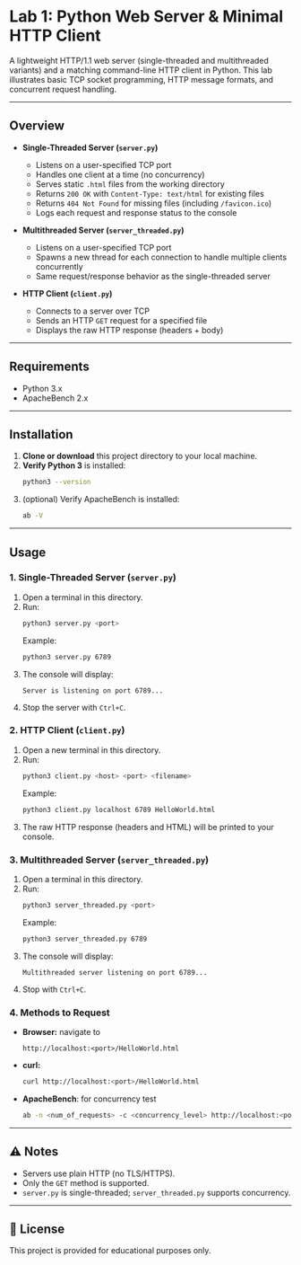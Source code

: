 # Lab 1: Python Web Server & Minimal HTTP Client

A lightweight HTTP/1.1 web server (single-threaded and multithreaded variants) and a matching command-line HTTP client in Python. This lab illustrates basic TCP socket programming, HTTP message formats, and concurrent request handling.

---

## Overview

- **Single-Threaded Server (`server.py`)**  
  - Listens on a user-specified TCP port  
  - Handles one client at a time (no concurrency)  
  - Serves static `.html` files from the working directory  
  - Returns `200 OK` with `Content-Type: text/html` for existing files  
  - Returns `404 Not Found` for missing files (including `/favicon.ico`)  
  - Logs each request and response status to the console  

- **Multithreaded Server (`server_threaded.py`)**  
  - Listens on a user-specified TCP port  
  - Spawns a new thread for each connection to handle multiple clients concurrently  
  - Same request/response behavior as the single-threaded server  

- **HTTP Client (`client.py`)**  
  - Connects to a server over TCP  
  - Sends an HTTP `GET` request for a specified file  
  - Displays the raw HTTP response (headers + body)  

---

## Requirements

- Python 3.x  
- ApacheBench 2.x

---

## Installation

1. **Clone or download** this project directory to your local machine.  
2. **Verify Python 3** is installed:  
   ```bash
   python3 --version
   ```  
3. (optional) Verify ApacheBench is installed:
   ```bash
   ab -V
   ```  

---

## Usage

### 1. Single-Threaded Server (`server.py`)

1. Open a terminal in this directory.  
2. Run:  
   ```bash
   python3 server.py <port>
   ```  
   Example:  
   ```bash
   python3 server.py 6789
   ```  
3. The console will display:  
   ```
   Server is listening on port 6789...
   ```  
4. Stop the server with `Ctrl+C`.

### 2. HTTP Client (`client.py`)

1. Open a new terminal in this directory.  
2. Run:  
   ```bash
   python3 client.py <host> <port> <filename>
   ```  
   Example:  
   ```bash
   python3 client.py localhost 6789 HelloWorld.html
   ```  
3. The raw HTTP response (headers and HTML) will be printed to your console.

### 3. Multithreaded Server (`server_threaded.py`)

1. Open a terminal in this directory.  
2. Run:  
   ```bash
   python3 server_threaded.py <port>
   ```  
   Example:  
   ```bash
   python3 server_threaded.py 6789
   ```  
3. The console will display:  
   ```
   Multithreaded server listening on port 6789...
   ```  
4. Stop with `Ctrl+C`. 

### 4. Methods to Request

- **Browser:** navigate to  
  ```
  http://localhost:<port>/HelloWorld.html
  ```  
- **curl:**  
  ```bash
  curl http://localhost:<port>/HelloWorld.html
  ```
- **ApacheBench**: for concurrency test
  ```bash
  ab -n <num_of_requests> -c <concurrency_level> http://localhost:<port>/HelloWorld.html
  ```
---

## ⚠️ Notes

- Servers use plain HTTP (no TLS/HTTPS).  
- Only the `GET` method is supported.  
- `server.py` is single-threaded; `server_threaded.py` supports concurrency.

---

## 📄 License

This project is provided for educational purposes only.

